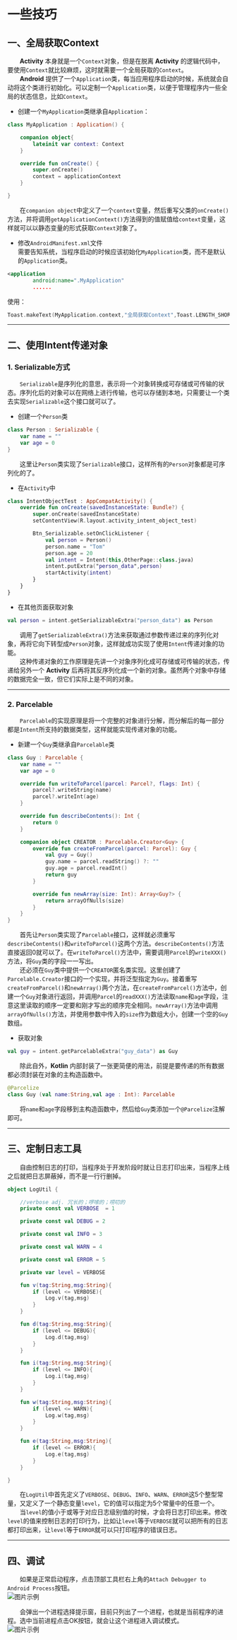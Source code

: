 # 一些技巧
## 一、全局获取Context
&emsp;&emsp;**Activity** 本身就是一个```Context```对象，但是在脱离 **Activity** 的逻辑代码中，要使用```Context```就比较麻烦，这时就需要一个全局获取的```Context```。  
&emsp;&emsp;**Android** 提供了一个```Application```类，每当应用程序启动的时候，系统就会自动将这个类进行初始化。可以定制一个```Application```类，以便于管理程序内一些全局的状态信息，比如```Context```。  
* 创建一个```MyApplication```类继承自```Application```：  
```kotlin
class MyApplication : Application() {

    companion object{
        lateinit var context: Context
    }

    override fun onCreate() {
        super.onCreate()
        context = applicationContext
    }

}
```
&emsp;&emsp;在```companion object```中定义了一个```context```变量，然后重写父类的```onCreate()```方法，并将调用```getApplicationContext()```方法得到的值赋值给```context```变量，这样就可以以静态变量的形式获取```Context```对象了。  

* 修改```AndroidManifest.xml```文件  
需要告知系统，当程序启动的时候应该初始化```MyApplication```类，而不是默认的```Application```类。  
```xml
<application
        android:name=".MyApplication"
        ......
```

使用：  
```kotlin
Toast.makeText(MyApplication.context,"全局获取Context",Toast.LENGTH_SHORT).show()
```

***

## 二、使用Intent传递对象
### 1. Serializable方式
&emsp;&emsp;```Serializable```是序列化的意思，表示将一个对象转换成可存储或可传输的状态。序列化后的对象可以在网络上进行传输，也可以存储到本地，只需要让一个类去实现```Serializable```这个接口就可以了。

* 创建一个```Person```类  
```kotlin
class Person : Serializable {
    var name = ""
    var age = 0
}
```
&emsp;&emsp;这里让```Person```类实现了```Serializable```接口，这样所有的```Person```对象都是可序列化的了。  

* 在```Activity```中  
```kotlin
class IntentObjectTest : AppCompatActivity() {
    override fun onCreate(savedInstanceState: Bundle?) {
        super.onCreate(savedInstanceState)
        setContentView(R.layout.activity_intent_object_test)

        Btn_Serializable.setOnClickListener {
            val person = Person()
            person.name = "Tom"
            person.age = 20
            val intent = Intent(this,OtherPage::class.java)
            intent.putExtra("person_data",person)
            startActivity(intent)
        }
    }
}
```

* 在其他页面获取对象  
```kotlin
val person = intent.getSerializableExtra("person_data") as Person
```
&emsp;&emsp;调用了```getSerializableExtra()```方法来获取通过参数传递过来的序列化对象，再将它向下转型成```Person```对象，这样就成功实现了使用```Intent```传递对象的功能。  
&emsp;&emsp;这种传递对象的工作原理是先讲一个对象序列化成可存储或可传输的状态，传递给另外一个 **Activity** 后再将其反序列化成一个新的对象。虽然两个对象中存储的数据完全一致，但它们实际上是不同的对象。  

***

### 2. Parcelable
&emsp;&emsp;```Parcelable```的实现原理是将一个完整的对象进行分解，而分解后的每一部分都是```Intent```所支持的数据类型，这样就能实现传递对象的功能。  

* 新建一个```Guy```类继承自```Parcelable```类  
```kotlin
class Guy : Parcelable {
    var name = ""
    var age = 0

    override fun writeToParcel(parcel: Parcel?, flags: Int) {
        parcel?.writeString(name)
        parcel?.writeInt(age)
    }

    override fun describeContents(): Int {
        return 0
    }

    companion object CREATOR : Parcelable.Creator<Guy> {
        override fun createFromParcel(parcel: Parcel): Guy {
            val guy = Guy()
            guy.name = parcel.readString() ?: ""
            guy.age = parcel.readInt()
            return guy
        }

        override fun newArray(size: Int): Array<Guy?> {
            return arrayOfNulls(size)
        }
    }
}
```
&emsp;&emsp;首先让```Person```类实现了```Parcelable```接口，这样就必须重写```describeContents()```和```writeToParcel()```这两个方法。```describeContents()```方法直接返回0就可以了。在```writeToParcel()```方法中，需要调用```Parcel```的```writeXXX()```方法，将```Guy```类的字段一一写出。  
&emsp;&emsp;还必须在```Guy```类中提供一个```CREATOR```匿名类实现。这里创建了```Parcelable.Creator```接口的一个实现，并将泛型指定为```Guy```。接着重写```createFromParcel()```和```newArray()```两个方法，在```createFromParcel()```方法中，创建一个```Guy```对象进行返回，并调用```Parcel```的```readXXX()```方法读取```name```和```age```字段，注意这里读取的顺序一定要和刚才写出的顺序完全相同。```newArray()```方法中调用```arrayOfNulls()```方法，并使用参数中传入的```size```作为数组大小，创建一个空的```Guy```数组。  

* 获取对象  
```kotlin
val guy = intent.getParcelableExtra("guy_data") as Guy
```

&emsp;&emsp;除此自外，**Kotlin** 内部封装了一张更简便的用法，前提是要传递的所有数据都必须封装在对象的主构造函数中。  
```kotlin
@Parcelize
class Guy (val name:String,val age : Int): Parcelable
```
&emsp;&emsp;将```name```和```age```字段移到主构造函数中，然后给```Guy```类添加一个```@Parcelize```注解即可。  

***

## 三、定制日志工具
&emsp;&emsp;自由控制日志的打印，当程序处于开发阶段时就让日志打印出来，当程序上线之后就把日志屏蔽掉，而不是一行行删掉。  
```kotlin
object LogUtil {

    //verbose adj. 冗长的；啰嗦的；唠叨的
    private const val VERBOSE  = 1

    private const val DEBUG = 2

    private const val INFO = 3

    private const val WARN = 4

    private const val ERROR = 5

    private var level = VERBOSE

    fun v(tag:String,msg:String){
        if (level <= VERBOSE){
            Log.v(tag,msg)
        }
    }

    fun d(tag:String,msg:String){
        if (level <= DEBUG){
            Log.d(tag,msg)
        }
    }

    fun i(tag:String,msg:String){
        if (level <= INFO){
            Log.i(tag,msg)
        }
    }

    fun w(tag:String,msg:String){
        if (level <= WARN){
            Log.w(tag,msg)
        }
    }

    fun e(tag:String,msg:String){
        if (level <= ERROR){
            Log.e(tag,msg)
        }
    }

}
```
&emsp;&emsp;在```LogUtil```中首先定义了```VERBOSE```、```DEBUG```、```INFO```、```WARN```、```ERROR```这5个整型常量，又定义了一个静态变量```level```，它的值可以指定为5个常量中的任意一个。  
&emsp;&emsp;当```level```的值小于或等于对应日志级别值的时候，才会将日志打印出来。修改```level```的值来控制日志的打印行为，比如让```level```等于```VERBOSE```就可以把所有的日志都打印出来，让```level```等于```ERROR```就可以只打印程序的错误日志。  

***

## 四、调试
&emsp;&emsp;如果是正常启动程序，点击顶部工具栏右上角的```Attach Debugger to Android Process```按钮。  
![图片示例](https://github.com/gneL1/AndroidStudy/blob/master/photos/%E4%B8%80%E4%BA%9B%E6%8A%80%E5%B7%A7/debug_1.PNG)  

&emsp;&emsp;会弹出一个进程选择提示窗，目前只列出了一个进程，也就是当前程序的进程。选中当前进程点击OK按钮，就会让这个进程进入调试模式。  
![图片示例](https://github.com/gneL1/AndroidStudy/blob/master/photos/%E4%B8%80%E4%BA%9B%E6%8A%80%E5%B7%A7/debug_2.PNG)
